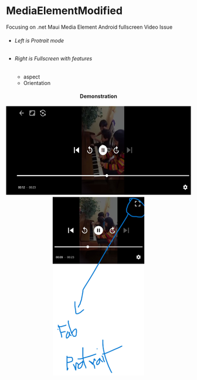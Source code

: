 # MediaElementModified
Focusing on .net Maui Media Element Android fullscreen Video Issue  

- ###### Left is Protrait mode
- ###### Right is Fullscreen with features
  - aspect
  - Orientation

<h4 align="center">Demonstration</h2>   
<p align="center">
<img align="center" src="https://github.com/Tuurash/MediaElementModified/blob/main/Snaps/fullscreen.jpg" width="600" height="242" />
  <img align="center" src="https://github.com/Tuurash/MediaElementModified/blob/main/Snaps/protrait.jpg" width="250" height="493" />
  
</p>
